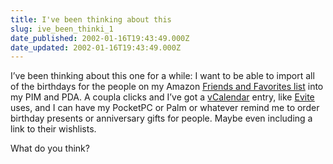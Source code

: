 ```yaml
---
title: I've been thinking about this
slug: ive_been_thinki_1
date_published: 2002-01-16T19:43:49.000Z
date_updated: 2002-01-16T19:43:49.000Z
---
```


I’ve been thinking about this one for a while: I want to be able to import all of the birthdays for the people on my Amazon [Friends and Favorites list](http://www.amazon.com/exec/obidos/tg/cm/member-favorites/-/A3PXSQN7TSQTGQ/104-5509954-6374326) into my PIM and PDA. A coupla clicks and I’ve got a [vCalendar](http://www.imc.org/pdi/vcaloverview.html) entry, like [Evite](http://evite.com) uses, and I can have my PocketPC or Palm or whatever remind me to order birthday presents or anniversary gifts for people. Maybe even including a link to their wishlists.

What do you think?
